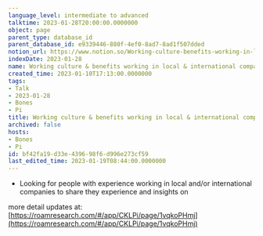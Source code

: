 ```yaml
---
language_level: intermediate to advanced
talktime: 2023-01-28T20:00:00.0000000
object: page
parent_type: database_id
parent_database_id: e9339446-880f-4ef0-8ad7-8ad1f507dded
notion_url: https://www.notion.so/Working-culture-benefits-working-in-local-international-companies-bf42fa19d33e439698f6d996e273cf59
indexDate: 2023-01-28
name: Working culture & benefits working in local & international companies
created_time: 2023-01-10T17:13:00.0000000
tags:
- Talk
- 2023-01-28
- Bones
- Pi
title: Working culture & benefits working in local & international companies
archived: false
hosts:
- Bones
- Pi
id: bf42fa19-d33e-4396-98f6-d996e273cf59
last_edited_time: 2023-01-19T08:44:00.0000000
---
```


   - Looking for people with experience working in local and/or international companies to share they experience and insights on

more detail updates at:
[https://roamresearch.com/#/app/CKLPi/page/1vqkoPHmj](https://roamresearch.com/#/app/CKLPi/page/1vqkoPHmj)


























